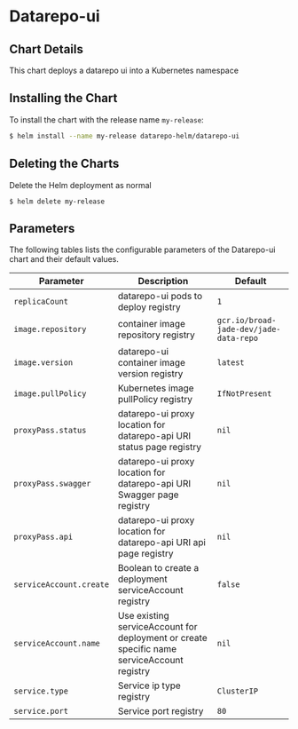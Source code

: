 # Datarepo-ui

## Chart Details
This chart deploys a datarepo ui into a Kubernetes namespace

## Installing the Chart

To install the chart with the release name `my-release`:

```bash
$ helm install --name my-release datarepo-helm/datarepo-ui
```

## Deleting the Charts

Delete the Helm deployment as normal

```
$ helm delete my-release
```

## Parameters

The following tables lists the configurable parameters of the Datarepo-ui chart and their default values.

|                   Parameter                   |                                                                                Description                                                                                |                            Default                            |
|-----------------------------------------------|---------------------------------------------------------------------------------------------------------------------------------------------------------------------------|---------------------------------------------------------------|
| `replicaCount`                        | datarepo-ui pods to deploy registry                                                                                                                                              | `1`                                                         |
| `image.repository`                        | container image repository registry                                                                                                                                              | `gcr.io/broad-jade-dev/jade-data-repo`                                                         |
| `image.version`                        | datarepo-ui container image version registry                                                                                                                                              | `latest`                                                         |
| `image.pullPolicy`                        | Kubernetes image pullPolicy registry                                                                                                                                              | `IfNotPresent`                                                         |
| `proxyPass.status`                        | datarepo-ui proxy location for datarepo-api URI status page registry                                                                                                                                              | `nil`                                                         |
| `proxyPass.swagger`                        | datarepo-ui proxy location for datarepo-api URI Swagger page registry                                                                                                                                              | `nil`                                                         |
| `proxyPass.api`                        | datarepo-ui proxy location for datarepo-api URI api page registry                                                                                                                                              | `nil`                                                         |
| `serviceAccount.create`                        | Boolean to create a deployment serviceAccount registry                                                                                                                                              | `false`                                                         |
| `serviceAccount.name`                        | Use existing serviceAccount for deployment or create specific name serviceAccount registry                                                                                                                                              | `nil`                                                         |
| `service.type`                        | Service ip type registry                                                                                                                                              | `ClusterIP`                                                         |
| `service.port`                        | Service port registry                                                                                                                                              | `80`                                                         |

